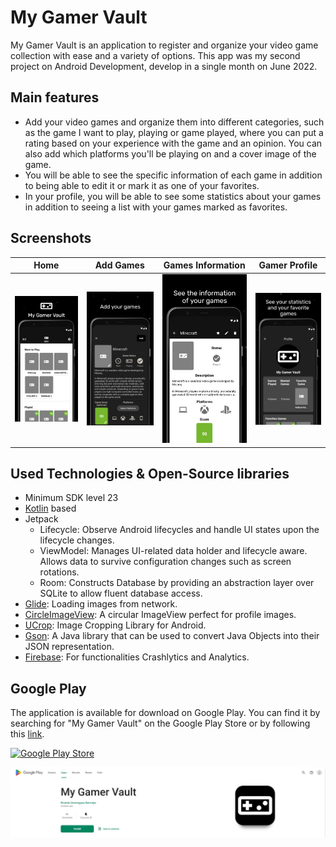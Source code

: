 # My Gamer Vault
My Gamer Vault is an application to register and organize your video game collection with ease and a variety of options.
This app was my second project on Android Development, develop in a single month on June 2022.

## Main features
- Add your video games and organize them into different categories, such as the game I want to play, playing or game played, where you can put a rating based on your experience with the game and an opinion. You can also add which platforms you'll be playing on and a cover image of the game. 
- You will be able to see the specific information of each game in addition to being able to edit it or mark it as one of your favorites. 
- In your profile, you will be able to see some statistics about your games in addition to seeing a list with your games marked as favorites.

## Screenshots
| Home | Add Games | Games Information | Gamer Profile |
| ---- | --------- | ----------------- | ------------- |
| ![Home](screenshots/Home.png) | ![Add Games](screenshots/AddGames.png) | ![Games Information](screenshots/GamesInformation.png) | ![Gamer Profile](screenshots/GamerProfile.png) |

## Used Technologies & Open-Source libraries
- Minimum SDK level 23
- [Kotlin](https://kotlinlang.org/) based
- Jetpack
	- Lifecycle: Observe Android lifecycles and handle UI states upon the lifecycle changes.
	- ViewModel: Manages UI-related data holder and lifecycle aware. Allows data to survive configuration changes such as screen rotations.
	- Room: Constructs Database by providing an abstraction layer over SQLite to allow fluent database access.
- [Glide](https://github.com/bumptech/glide): Loading images from network.
- [CircleImageView](https://github.com/hdodenhof/CircleImageView): A circular ImageView perfect for profile images.
- [UCrop](https://github.com/Yalantis/uCrop): Image Cropping Library for Android.
- [Gson](https://github.com/google/gson): A Java library that can be used to convert Java Objects into their JSON representation.
- [Firebase](https://firebase.google.com/): For functionalities Crashlytics and Analytics.

## Google Play
The application is available for download on Google Play. You can find it by searching for "My Gamer Vault" on the Google Play Store or by following this [link](https://play.google.com/store/apps/details?id=com.domberdev.mygamervault).

[![Google Play Store](https://play.google.com/intl/en_us/badges/images/generic/en_badge_web_generic.png)](https://play.google.com/store/apps/details?id=com.domberdev.mygamervault)

![Google Play](screenshots/GooglePlay.jpg)
